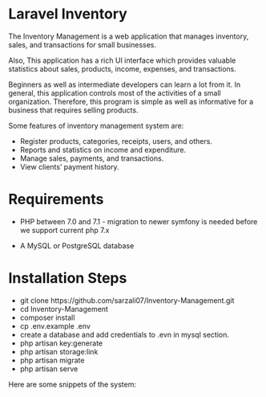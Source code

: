 <h1>Laravel Inventory</h1>
<p>The Inventory Management is a web application that manages inventory, sales, and transactions for small businesses.</p>
<p>Also, This application has a rich UI interface which provides valuable statistics about sales, products, income, expenses, and transactions.</p>
<p>Beginners as well as intermediate developers can learn a lot from it. In general, this application controls most of the activities of a small organization. Therefore, this program is simple as well as informative for a business that requires selling products.</p>
<p>Some features of inventory management system are:</p>
<ul>
    <li>Register products, categories, receipts, users, and others.</li>
    <li>Reports and statistics on income and expenditure.</li>
    <li>Manage sales, payments, and transactions.</li>
    <li>View clients’ payment history.</li>
</ul>
<h1>Requirements</h1>
<ul>
<li>PHP between 7.0 and 7.1 - migration to newer symfony is needed before we support current php 7.x</p>
<li>A MySQL or PostgreSQL database</p>
</ul>
<h1>Installation Steps</h1>
<ul>
    <li>git clone https://github.com/sarzali07/Inventory-Management.git</li>
    <li>cd Inventory-Management</li>
    <li>composer install</li>
    <li>cp .env.example .env</li>
    <li>create a database and add credentials to .evn in mysql section.</li>
    <li>php artisan key:generate</li>
    <li>php artisan storage:link</li>
    <li>php artisan migrate</li>
    <li>php artisan serve</li>
</ul>

<p>Here are some snippets of the system:</p>
